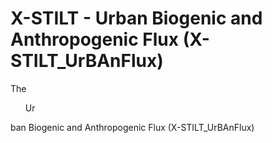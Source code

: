 # X-STILT - Urban Biogenic and Anthropogenic Flux (X-STILT_UrBAnFlux)
The <ul>Ur</ul>ban Biogenic and Anthropogenic Flux (X-STILT_UrBAnFlux)
